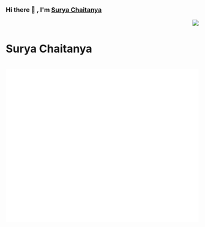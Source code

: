 ### Hi there 👋 , I'm [Surya Chaitanya](https://www.github.com/suryachaitanya0) <p  align="right"> ![](https://komarev.com/ghpvc/?username=suryachaitanya0) </p>

<!--
**suryachaitanya0/suryachaitanya0** is a ✨ _special_ ✨ repository because its `README.md` (this file) appears on your GitHub profile.

Here are some ideas to get you started:

- 🔭 I’m currently working on ...
- 🌱 I’m currently learning ...
- 👯 I’m looking to collaborate on ...
- 🤔 I’m looking for help with ...
- 💬 Ask me about ...
- 📫 How to reach me: ...
- 😄 Pronouns: ...
- ⚡ Fun fact: ...
-->

<h1 >Surya Chaitanya</h1>
<div align="center">
	<br>
	<a href="https://github.com/suryachaitanya0/suryachaitanya0/blob/master/header.svg">
		<img src="header.svg" width="800" height="400">
	</a>
	<br>
</div>
